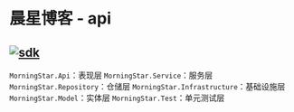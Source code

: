 # 晨星博客 - api
[![sdk](https://img.shields.io/badge/sdk-6.0.20-d.svg)](#)
-------------------------------
`MorningStar.Api`：表现层
`MorningStar.Service`：服务层
`MorningStar.Repository`：仓储层
`MorningStar.Infrastructure`：基础设施层
`MorningStar.Model`：实体层
`MorningStar.Test`：单元测试层